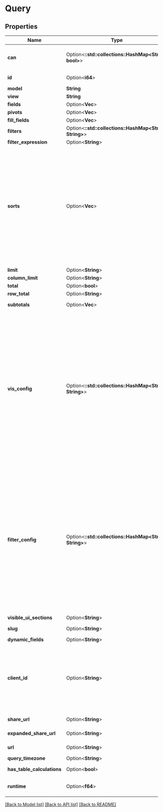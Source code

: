 # Query

## Properties

Name | Type | Description | Notes
------------ | ------------- | ------------- | -------------
**can** | Option<**::std::collections::HashMap<String, bool>**> | Operations the current user is able to perform on this object | [optional][readonly]
**id** | Option<**i64**> | Unique Id | [optional][readonly]
**model** | **String** | Model | 
**view** | **String** | Explore Name | 
**fields** | Option<**Vec<String>**> | Fields | [optional]
**pivots** | Option<**Vec<String>**> | Pivots | [optional]
**fill_fields** | Option<**Vec<String>**> | Fill Fields | [optional]
**filters** | Option<**::std::collections::HashMap<String, String>**> | Filters | [optional]
**filter_expression** | Option<**String**> | Filter Expression | [optional]
**sorts** | Option<**Vec<String>**> | Sorting for the query results. Use the format `[\"view.field\", ...]` to sort on fields in ascending order. Use the format `[\"view.field desc\", ...]` to sort on fields in descending order. Use `[\"__UNSORTED__\"]` (2 underscores before and after) to disable sorting entirely. Empty sorts `[]` will trigger a default sort. | [optional]
**limit** | Option<**String**> | Limit | [optional]
**column_limit** | Option<**String**> | Column Limit | [optional]
**total** | Option<**bool**> | Total | [optional]
**row_total** | Option<**String**> | Raw Total | [optional]
**subtotals** | Option<**Vec<String>**> | Fields on which to run subtotals | [optional]
**vis_config** | Option<**::std::collections::HashMap<String, String>**> | Visualization configuration properties. These properties are typically opaque and differ based on the type of visualization used. There is no specified set of allowed keys. The values can be any type supported by JSON. A \"type\" key with a string value is often present, and is used by Looker to determine which visualization to present. Visualizations ignore unknown vis_config properties. | [optional]
**filter_config** | Option<**::std::collections::HashMap<String, String>**> | The filter_config represents the state of the filter UI on the explore page for a given query. When running a query via the Looker UI, this parameter takes precedence over \"filters\". When creating a query or modifying an existing query, \"filter_config\" should be set to null. Setting it to any other value could cause unexpected filtering behavior. The format should be considered opaque. | [optional]
**visible_ui_sections** | Option<**String**> | Visible UI Sections | [optional]
**slug** | Option<**String**> | Slug | [optional][readonly]
**dynamic_fields** | Option<**String**> | Dynamic Fields | [optional]
**client_id** | Option<**String**> | Client Id: used to generate shortened explore URLs. If set by client, must be a unique 22 character alphanumeric string. Otherwise one will be generated. | [optional]
**share_url** | Option<**String**> | Share Url | [optional][readonly]
**expanded_share_url** | Option<**String**> | Expanded Share Url | [optional][readonly]
**url** | Option<**String**> | Expanded Url | [optional][readonly]
**query_timezone** | Option<**String**> | Query Timezone | [optional]
**has_table_calculations** | Option<**bool**> | Has Table Calculations | [optional][readonly]
**runtime** | Option<**f64**> | (DEPRECATED) Runtime (Deprecated) | [optional]

[[Back to Model list]](../README.md#documentation-for-models) [[Back to API list]](../README.md#documentation-for-api-endpoints) [[Back to README]](../README.md)


